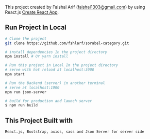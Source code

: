 This project created by Faishal Arif (faishal1303@gmail.com) by using React.js  [Create React App](https://github.com/facebook/create-react-app).

## Run Project In Local

``` bash
# Clone the project
git clone https://github.com/fshlarf/sorabel-category.git

# install dependencies In the project directory
npm install # Or yarn install

# Run this project in Local In the project directory
# serve with hot reload at localhost:3000
npm start

# Run the Backend (server) in another terminal
# serve at localhost:1000
npm run json-server

# build for production and launch server
$ npm run build

```

## This Project Built with

``` bash
React.js, Bootstrap, axios, sass and Json Server for server side

```